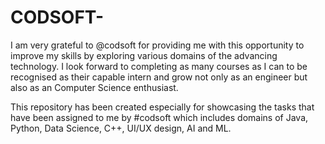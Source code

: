 # CODSOFT-
I am very grateful to @codsoft for providing me with this opportunity to improve my skills by exploring various domains of the advancing technology. I look forward to completing as many courses as I can to be recognised as their capable intern and grow not only as an engineer but also as an Computer Science enthusiast.

This repository has been created especially for showcasing the tasks that have been assigned to me by #codsoft which includes domains of Java, Python, Data Science, C++, UI/UX design, AI and ML.
